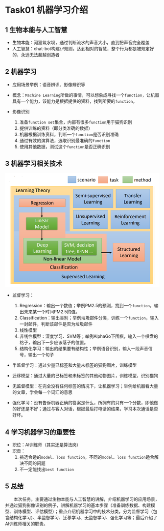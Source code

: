 # Task01 机器学习介绍

## 1 生物本能与人工智慧

- 生物本能：河狸筑水坝，通过判断流水的声音大小，直到把声音完全覆盖
- 人工智慧：chat-bot构建`if`规则，达到相对的智慧，整个行为都是被规定好的，永远无法超越创造者

## 2 机器学习

- 应用场景举例：语音辨识、影像辨识等

- 概念：`Machine Learning`所做的事情，可以想象成寻找一个`function`，让机器具有一个能力，该能力是根据提供的资料，找到所要的`function`。

- 影像识别  
  1. 准备`function set`集合，内部有很多`function`用于猫狗识别
  2. 提供训练的资料（即分类准确的数据）
  3. 机器根据训练资料，判断一个`function`是否识别准确
  4. 通过有效的演算法，选取识别最准确的`function`
  5. 使用其他数据，测试这个`function`是否正确识别

## 3 机器学习相关技术

![机器学习相关技术](./images/ch01/chapter1-21.png)

- 监督学习：
  1. Regression：输出一个数值；举例PM2.5的预测，找到一个`function`，输出未来某一个时间PM2.5的值。
  2. Classification：输出类别；举例垃圾邮件分类，训练一个`function`，输入一封邮件，判断该邮件是否为垃圾邮件
  3. 线性模型
  4. 非线性模型：深度学习、SVM等；举例AlphaGo下围棋，输入一个棋盘的格子，输出下一步应该落子的位置。
  5. 结构化学习：输出的结果要有结构性；举例语音识别，输入一段声音信号，输出一个句子

- 半监督学习：通过少量已标签和大量未标签的猫狗图片，训练模型

- 迁移模型：通过大量的已标签和未标签的其他动物图片，训练模型，识别猫狗

- 无监督模型：在完全没有任何标签的情况下，让机器学习；举例给机器看大量的文章，学会每一个词汇的意思

- 强化学习：没有告诉机器正确的答案是什么，所拥有的只有一个分数，即他做的好还是不好；通过与客人对话，根据最后打电话的结果，学习本次通话是否好坏。

## 4 学习机器学习的重要性

- 职位：AI训练师（其实还是算法岗）
- 职责：
  1. 挑选合适的`model`、`loss function`，不同的`model`、`loss function`适合解决不同的问题
  2. 不一定能找出`best function`

## 5 总结

&emsp;&emsp;本次任务，主要通过生物本能与人工智慧的讲解，介绍机器学习的应用场景，并通过猫狗影像识别的例子，讲解机器学习的基本步骤（准备训练数据、构建模型、训练模型、评估模型）；重点介绍机器学习中的技术分类，分为监督学习（包含结构化学习）、半监督学习、迁移学习、无监督学习、强化学习等；最后介绍了AI训练师相关的职责。
